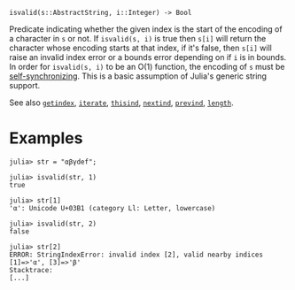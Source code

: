 ```
isvalid(s::AbstractString, i::Integer) -> Bool
```

Predicate indicating whether the given index is the start of the encoding of a character in `s` or not. If `isvalid(s, i)` is true then `s[i]` will return the character whose encoding starts at that index, if it's false, then `s[i]` will raise an invalid index error or a bounds error depending on if `i` is in bounds. In order for `isvalid(s, i)` to be an O(1) function, the encoding of `s` must be [self-synchronizing](https://en.wikipedia.org/wiki/Self-synchronizing_code). This is a basic assumption of Julia's generic string support.

See also [`getindex`](@ref), [`iterate`](@ref), [`thisind`](@ref), [`nextind`](@ref), [`prevind`](@ref), [`length`](@ref).

# Examples

```jldoctest
julia> str = "αβγdef";

julia> isvalid(str, 1)
true

julia> str[1]
'α': Unicode U+03B1 (category Ll: Letter, lowercase)

julia> isvalid(str, 2)
false

julia> str[2]
ERROR: StringIndexError: invalid index [2], valid nearby indices [1]=>'α', [3]=>'β'
Stacktrace:
[...]
```
